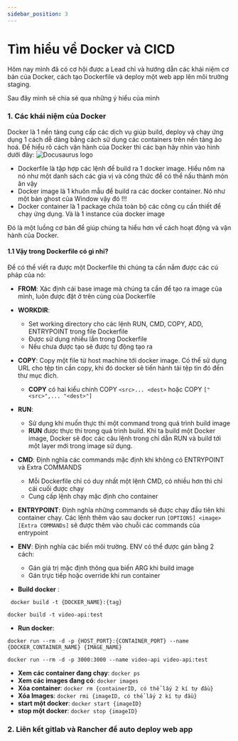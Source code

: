 ```yaml
---
sidebar_position: 3
---
```


# Tìm hiểu về Docker và CICD
Hôm nay mình đã có cơ hội được a Lead chỉ và hướng dẫn các khái niệm cơ bản của Docker, cách tạo Dockerfile và deploy một web app lên môi trường staging.

Sau đây mình sẽ chia sẻ qua những ý hiểu của mình

### 1. Các khái niệm của Docker
Docker là 1 nền tảng cung cấp các dịch vụ giúp build, deploy và chạy ứng dụng 1 cách dễ dàng bằng cách sử dụng các containers trên nền tảng ảo hoá.
Để hiểu rõ cách vận hành của Docker thì các bạn hãy nhìn vào hình dưới đây:
![Docusaurus logo](/img/docker-overview.jpg)
  - Dockerfile là tập hợp các lệnh để build ra 1 docker image. Hiểu nôm na nó như một danh sách các gia vị và công thức để có thể nấu thành món ăn vậy
  - Docker image là 1 khuôn mẫu để build ra các docker container. Nó như một bản ghost của Window vậy đó !!! 
  - Docker container là 1 package chứa toàn bộ các công cụ cần thiết để chạy ứng dụng.  Và là 1 instance của docker image

Đó là một luồng cơ bản để giúp chúng ta hiểu hơn về cách hoạt động và vận hành của Docker.

#### 1.1 Vậy trong Dockerfile có gì nhỉ?

Để có thể viết ra được một Dockerfile thì chúng ta cần nắm được các cú pháp của nó: 

  - **FROM**: Xác định cái base image mà chúng ta cần để tạo ra image của mình, luôn được đặt ở trên cùng của Dockerfile
  - **WORKDIR**:
    - Set working directory cho các lệnh RUN, CMD, COPY, ADD, ENTRYPOINT trong file Dockerfile
    - Được sử dụng nhiều lần trong Dockerfile
    - Nếu chưa được tạo sẽ được tự động tạo ra
  
  - **COPY**: Copy một file từ host machine tới docker image. Có thể sử dụng URL cho tệp tin cần copy, khi đó docker sẽ tiến hành tải tệp tin đó đến thư mục đích.
    - **COPY** có hai kiểu chính COPY `<src>... <dest>` hoặc COPY `["<src>",... "<dest>"]`
  - **RUN**: 
    - Sử dụng khi muốn thực thi một command trong quá trình build image
    - **RUN** được thực thi trong quá trình build. Khi ta build một Docker image, Docker sẽ đọc các câu lệnh trong chỉ dẫn RUN và build tới một layer mới trong image sử dụng.
  - **CMD**: Định nghĩa các commands mặc định khi không có ENTRYPOINT và Extra COMMANDS
    - Mỗi Dockerfile chỉ có duy nhất một lệnh CMD, có nhiều hơn thì chỉ cái cuối được chạy
    - Cung cấp lệnh chạy mặc định cho container
  - **ENTRYPOINT**: Định nghĩa những commands sẽ được chạy đầu tiên khi container chạy. Các lệnh thêm vào sau docker run `[OPTIONS] <image> [Extra COMMANDs]` sẽ được thêm vào chuỗi các commands của entrypoint
  - **ENV**: Định nghĩa các biến môi trường. ENV có thể được gán bằng 2 cách:
    - Gán giá trị mặc định thông qua biến ARG khi build image
    - Gán trực tiếp hoặc override khi run container

  - **Build docker** :
  
  ` docker build -t {DOCKER_NAME}:{tag}`  
  
  `docker build -t video-api:test`
  - **Run docker**: 
  
  `docker run --rm -d -p {HOST_PORT}:{CONTAINER_PORT} --name {DOCKER_CONTAINER_NAME} {IMAGE_NAME}` 
  
  `docker run --rm -d -p 3000:3000 --name video-api video-api:test`
  - **Xem các container đang chạy**: `docker ps`
  - **Xem các images đang có**: `docker images`
  - **Xóa container**: `docker rm {containerID, có thể lấy 2 kí tự đầu}`
  - **Xóa Images**: `docker rmi {imageID, có thể lấy 2 kí tự đầu}`
  - **start một docker**: `docker start {imageID}`
  - **stop một docker**: `docker stop {imageID}`
### 2. Liên kết gitlab và Rancher để auto deploy web app
